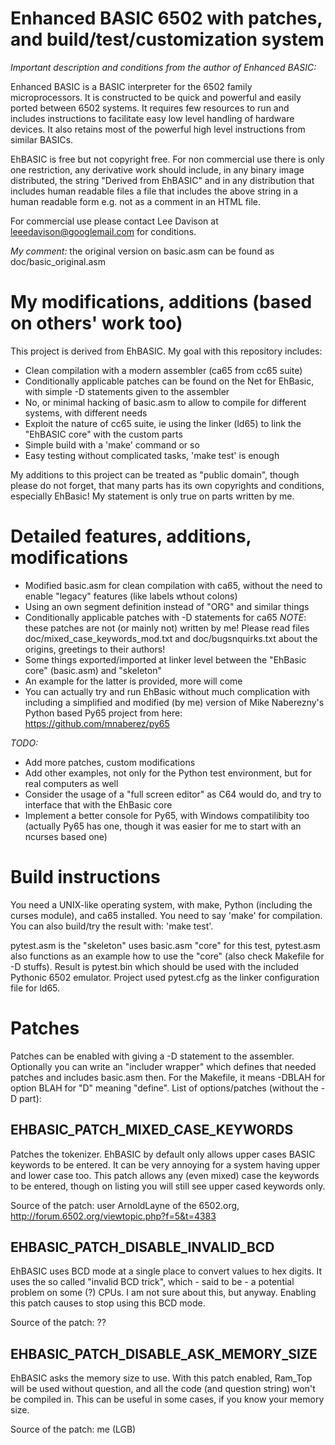 # Enhanced BASIC 6502 with patches, and build/test/customization system

*Important description and conditions from the author of Enhanced BASIC:*

Enhanced BASIC is a BASIC interpreter for the 6502 family microprocessors. It
is constructed to be quick and powerful and easily ported between 6502 systems.
It requires few resources to run and includes instructions to facilitate easy
low level handling of hardware devices. It also retains most of the powerful
high level instructions from similar BASICs.

EhBASIC is free but not copyright free. For non commercial use there is only one
restriction, any derivative work should include, in any binary image distributed,
the string "Derived from EhBASIC" and in any distribution that includes human
readable files a file that includes the above string in a human readable form
e.g. not as a comment in an HTML file.

For commercial use please contact Lee Davison at leeedavison@googlemail.com
for conditions.

*My comment:* the original version on basic.asm can be found as
doc/basic_original.asm

# My modifications, additions (based on others' work too)

This project is derived from EhBASIC. My goal with this repository includes:

* Clean compilation with a modern assembler (ca65 from cc65 suite)
* Conditionally applicable patches can be found on the Net for EhBasic,
  with simple -D statements given to the assembler
* No, or minimal hacking of basic.asm to allow to compile for different
  systems, with different needs
* Exploit the nature of cc65 suite, ie using the linker (ld65) to link
  the "EhBASIC core" with the custom parts
* Simple build with a 'make' command or so
* Easy testing without complicated tasks, 'make test' is enough

My additions to this project can be treated as "public domain", though please
do not forget, that many parts has its own copyrights and conditions, especially
EhBasic! My statement is only true on parts written by me.

# Detailed features, additions, modifications

* Modified basic.asm for clean compilation with ca65, without the need to
  enable "legacy" features (like labels wthout colons)
* Using an own segment definition instead of "ORG" and similar things
* Conditionally applicable patches with -D statements for ca65
  *NOTE*: these patches are not (or mainly not) written by me! Please
  read files doc/mixed_case_keywords_mod.txt and doc/bugsnquirks.txt
  about the origins, greetings to their authors!
* Some things exported/imported at linker level between the "EhBasic core"
  (basic.asm) and "skeleton"
* An example for the latter is provided, more will come
* You can actually try and run EhBasic without much complication with
  including a simplified and modified (by me) version of Mike Naberezny's
  Python based Py65 project from here: https://github.com/mnaberez/py65

*TODO:*

* Add more patches, custom modifications
* Add other examples, not only for the Python test environment, but for real
  computers as well
* Consider the usage of a "full screen editor" as C64 would do, and try to
  interface that with the EhBasic core
* Implement a better console for Py65, with Windows compatilibity too
  (actually Py65 has one, though it was easier for me to start with an ncurses
  based one)

# Build instructions

You need a UNIX-like operating system, with make, Python (including the
curses module), and ca65 installed. You need to say 'make' for compilation.
You can also build/try the result with: 'make test'.

pytest.asm is the "skeleton" uses basic.asm "core" for this test, pytest.asm
also functions as an example how to use the "core" (also check Makefile for
-D stuffs). Result is pytest.bin which should be used with the included
Pythonic 6502 emulator. Project used pytest.cfg as the linker configuration
file for ld65.

# Patches

Patches can be enabled with giving a -D statement to the assembler. Optionally
you can write an "includer wrapper" which defines that needed patches and
includes basic.asm then. For the Makefile, it means -DBLAH for option BLAH for
"D" meaning "define". List of options/patches (without the -D part):

## EHBASIC_PATCH_MIXED_CASE_KEYWORDS

Patches the tokenizer. EhBASIC by default only allows upper cases BASIC
keywords to be entered. It can be very annoying for a system having upper and
lower case too. This patch allows any (even mixed) case the keywords to be
entered, though on listing you will still see upper cased keywords only.

Source of the patch: user ArnoldLayne of the 6502.org,
http://forum.6502.org/viewtopic.php?f=5&t=4383

## EHBASIC_PATCH_DISABLE_INVALID_BCD

EhBASIC uses BCD mode at a single place to convert values to hex digits.
It uses the so called "invalid BCD trick", which - said to be - a potential
problem on some (?) CPUs. I am not sure about this, but anyway. Enabling
this patch causes to stop using this BCD mode.

Source of the patch: ??

## EHBASIC_PATCH_DISABLE_ASK_MEMORY_SIZE

EhBASIC asks the memory size to use. With this patch enabled, Ram_Top will
be used without question, and all the code (and question string) won't be
compiled in. This can be useful in some cases, if you know your memory
size.

Source of the patch: me (LGB)
